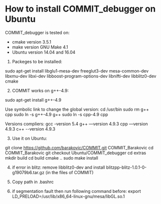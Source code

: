 # How to install COMMIT_debugger on Ubuntu

COMMIT_debugger is tested on:
- cmake version 3.5.1
- make version GNU Make 4.1
- Ubuntu version 14.04 and 16.04


1) Packeges to be installed:

sudo apt-get install libglu1-mesa-dev freeglut3-dev mesa-common-dev libxmu-dev libxi-dev libboost-program-options-dev libnifti-dev libblitz0-dev cmake


2) COMMIT works on g++-4.9:

sudo apt-get install g++-4.9

Use symbolic link to change the global version:
cd /usr/bin
sudo rm g++ cpp
sudo ln -s g++-4.9 g++
sudo ln -s cpp-4.9 cpp

Versions compliers:
gcc -version 5.4
g++ —version 4.9.3
cpp —version 4.9.3
c++ --version 4.9.3



3) Use it on Ubuntu:

git clone https://github.com/barakovic/COMMIT.git COMMIT_Barakovic
cd COMMIT_Barakovic
git checkout Ubuntu/COMMIT_debugger
cd extras
mkdir build
cd build
cmake ..
sudo make install

4) if error in blitz:
  remove libblitz0-dev and install blitzpp-blitz-1.0.1-0-g19079b6.tar.gz (in the files of COMMIT)


5) Copy path in .bashrc


6) if segmentation fault then run following command before:
export LD_PRELOAD=/usr/lib/x86_64-linux-gnu/mesa/libGL.so.1
